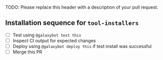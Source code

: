 TODO: Please replace this header with a description of your pull request.

## Installation sequence for `tool-installers`
- [ ] Test using `@galaxybot test this`
- [ ] Inspect CI output for expected changes
- [ ] Deploy using `@galaxybot deploy this` if test install was successful
- [ ] Merge this PR
